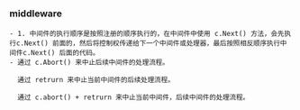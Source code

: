 ### middleware
	- 1. 中间件的执行顺序是按照注册的顺序执行的，在中间件中使用 c.Next() 方法，会先执行c.Next() 前面的，然后将控制权传递给下一个中间件或处理器，最后按照相反顺序执行中间件c.Next() 后面的代码。
	- 通过 c.Abort() 来中止后续中间件的处理流程。
	  
	  通过 retrurn 来中止当前中间件的后续处理流程。
	  
	  通过 c.abort() + retrurn 来中止当前中间件，后续中间件的处理流程。